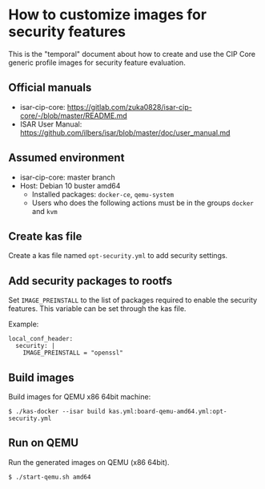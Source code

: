 How to customize images for security features
=============================================

This is the "temporal" document about how to create and use
the CIP Core generic profile images for security feature evaluation.

Official manuals
----------------

* isar-cip-core: https://gitlab.com/zuka0828/isar-cip-core/-/blob/master/README.md
* ISAR User Manual: https://github.com/ilbers/isar/blob/master/doc/user_manual.md

Assumed environment
-------------------

* isar-cip-core: master branch
* Host: Debian 10 buster amd64
    * Installed packages: `docker-ce`, `qemu-system`
    * Users who does the following actions must be in the groups `docker` and `kvm`

Create kas file
---------------

Create a kas file named `opt-security.yml` to add security settings.

Add security packages to rootfs
-------------------------------

Set `IMAGE_PREINSTALL` to the list of packages required to enable
the security features. This variable can be set through the kas file.

Example:

```
local_conf_header:
  security: |
    IMAGE_PREINSTALL = "openssl"
```

Build images
------------

Build images for QEMU x86 64bit machine:

    $ ./kas-docker --isar build kas.yml:board-qemu-amd64.yml:opt-security.yml

Run on QEMU
-----------

Run the generated images on QEMU (x86 64bit).

    $ ./start-qemu.sh amd64
